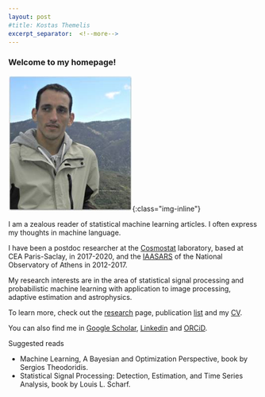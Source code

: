 ```yaml
---
layout: post
#title: Kostas Themelis
excerpt_separator:  <!--more-->
---
```


### Welcome to my homepage!


![me](/images/dscn2366_2_.jpg){:class="img-inline"}

I am a zealous reader of statistical machine learning articles. I often express my thoughts in machine language. 

I have been a postdoc researcher at the [Cosmostat](http://www.cosmostat.org/) laboratory, based at CEA Paris-Saclay, in 2017-2020, and the [IAASARS](https://www.astro.noa.gr/en/main/) of the National Observatory of Athens in 2012-2017.


My research interests are in the area of statistical signal processing and probabilistic machine learning with application to image processing, adaptive estimation and astrophysics.

To learn more, check out the [research](https://themelis.github.io/research.html "research") page, publication [list](https://themelis.github.io/publications.html "pubs") and my [CV]( https://themelis.github.io/shortbio.html "contact").

You can also find me in [Google Scholar](http://scholar.google.gr/citations?user=q6vZ-pwAAAAJ&hl=en "scholar"), [Linkedin](http://www.linkedin.com/pub/konstantinos-themelis/13/625/266 "linkedin") and [ORCiD](http://orcid.org/0000-0002-0090-4312 "ORCiD").

Suggested reads

* Machine Learning, A Bayesian and Optimization Perspective, book by Sergios Theodoridis.
* Statistical Signal Processing: Detection, Estimation, and Time Series Analysis, book by Louis L. Scharf.
